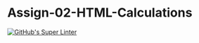 # Assign-02-HTML-Calculations
[![GitHub's Super Linter](https://github.com/ICS20-Programming-ShylaO/Assign-02-HTML-Calculations/workflows/GitHub's%20Super%20Linter/badge.svg)](https://github.com/ICS20-Programming-ShylaO/Assign-02-HTML-Calculations/actions)
